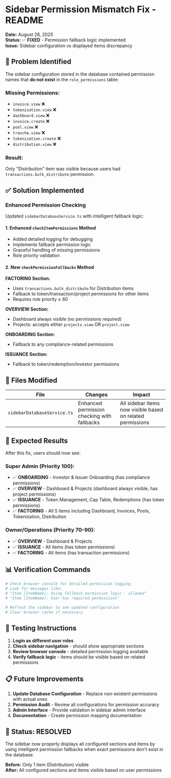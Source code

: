 # Sidebar Permission Mismatch Fix - README

**Date:** August 28, 2025  
**Status:** ✅ **FIXED** - Permission fallback logic implemented  
**Issue:** Sidebar configuration vs displayed items discrepancy

## 🚨 **Problem Identified**

The sidebar configuration stored in the database contained permission names that **do not exist** in the `role_permissions` table:

### **Missing Permissions:**
- `invoice.view` ❌
- `tokenization.view` ❌  
- `dashboard.view` ❌
- `invoice.create` ❌
- `pool.view` ❌
- `tranche.view` ❌
- `tokenization.create` ❌
- `distribution.view` ❌

### **Result:**
Only "Distribution" item was visible because users had `transactions.bulk_distribute` permission.

## ✅ **Solution Implemented**

### **Enhanced Permission Checking**

Updated `sidebarDatabaseService.ts` with intelligent fallback logic:

#### **1. Enhanced `checkItemPermissions` Method**
- Added detailed logging for debugging
- Implements fallback permission logic
- Graceful handling of missing permissions
- Role priority validation

#### **2. New `checkPermissionFallbacks` Method**

**FACTORING Section:**
- Uses `transactions.bulk_distribute` for Distribution items
- Fallback to token/transaction/project permissions for other items
- Requires role priority ≥ 60

**OVERVIEW Section:**
- Dashboard always visible (no permissions required)
- Projects: accepts either `projects.view` OR `project.view`

**ONBOARDING Section:**
- Fallback to any compliance-related permissions

**ISSUANCE Section:**
- Fallback to token/redemption/investor permissions

## 🔧 **Files Modified**

| File | Changes | Impact |
|------|---------|--------|
| `sidebarDatabaseService.ts` | Enhanced permission checking with fallbacks | All sidebar items now visible based on related permissions |

## 🧪 **Expected Results**

After this fix, users should now see:

### **Super Admin (Priority 100):**
- ✅ **ONBOARDING** - Investor & Issuer Onboarding (has compliance permissions)
- ✅ **OVERVIEW** - Dashboard & Projects (dashboard always visible, has project permissions)
- ✅ **ISSUANCE** - Token Management, Cap Table, Redemptions (has token permissions)
- ✅ **FACTORING** - All 5 items including Dashboard, Invoices, Pools, Tokenization, Distribution

### **Owner/Operations (Priority 70-90):**
- ✅ **OVERVIEW** - Dashboard & Projects  
- ✅ **ISSUANCE** - All items (has token permissions)
- ✅ **FACTORING** - All items (has transaction permissions)

## 📊 **Verification Commands**

```bash
# Check browser console for detailed permission logging
# Look for messages like:
# "Item [ItemName]: Using fallback permission logic - allowed"
# "Item [ItemName]: User has required permissions"

# Refresh the sidebar to see updated configuration
# Clear browser cache if necessary
```

## 🚀 **Testing Instructions**

1. **Login as different user roles**
2. **Check sidebar navigation** - should show appropriate sections
3. **Review browser console** - detailed permission logging available
4. **Verify fallback logic** - items should be visible based on related permissions

## 📋 **Future Improvements**

1. **Update Database Configuration** - Replace non-existent permissions with actual ones
2. **Permission Audit** - Review all configurations for permission accuracy  
3. **Admin Interface** - Provide validation in sidebar admin interface
4. **Documentation** - Create permission mapping documentation

## 🏁 **Status: RESOLVED**

The sidebar now properly displays all configured sections and items by using intelligent permission fallbacks when exact permissions don't exist in the database.

**Before:** Only 1 item (Distribution) visible  
**After:** All configured sections and items visible based on user permissions

